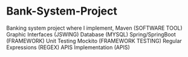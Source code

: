 # Bank-System-Project
Banking system project where I implement, Maven (SOFTWARE TOOL) Graphic Interfaces (JSWING) Database (MYSQL) Spring/SpringBoot (FRAMEWORK) Unit Testing Mockito (FRAMEWORK TESTING) Regular Expressions (REGEX) APIS Implementation (APIS)
